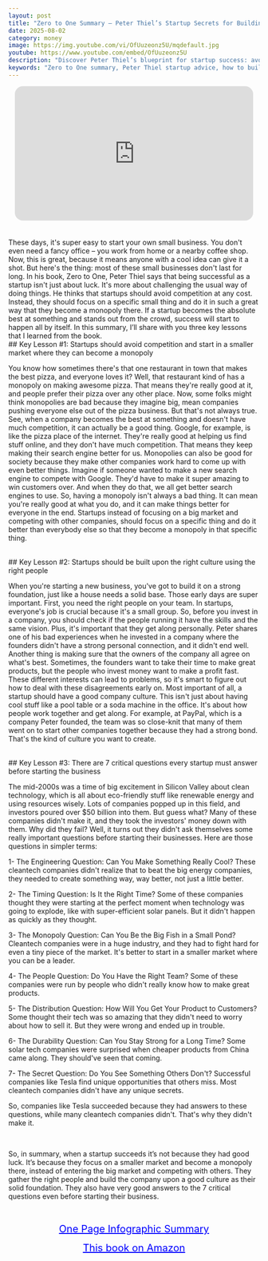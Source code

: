 ```yaml
---
layout: post
title: "Zero to One Summary – Peter Thiel’s Startup Secrets for Building a Monopoly"
date: 2025-08-02
category: money
image: https://img.youtube.com/vi/OfUuzeonz5U/mqdefault.jpg
youtube: https://www.youtube.com/embed/OfUuzeonz5U
description: "Discover Peter Thiel’s blueprint for startup success: avoid competition, build a monopoly, and answer 7 critical questions before launching your business."
keywords: "Zero to One summary, Peter Thiel startup advice, how to build a monopoly, startup success secrets, critical questions for startups"
---
```


<div style="display: flex; justify-content: center; margin-bottom: 20px;">
  <div style="aspect-ratio: 16 / 9; width: 95%; max-width: 700px; position: relative;">
    <iframe 
      src="https://www.youtube.com/embed/OfUuzeonz5U"
      title="Zero to One Summary – Peter Thiel’s Startup Secrets for Building a Monopoly"
      allowfullscreen
      frameborder="0"
      style="position: absolute; inset: 0; width: 100%; height: 100%; border-radius: 16px;">
    </iframe>
  </div>
</div>

<div style="height: 15px;"></div>
<!-- ..................................................................... -->
These days, it's super easy to start your own small business. You don't even need a fancy office – you work from home or a nearby coffee shop. Now, this is great, because it means anyone with a cool idea can give it a shot. But here's the thing: most of these small businesses don't last for long. In his book, Zero to One, Peter Thiel says that being successful as a startup isn't just about luck. It's more about challenging the usual way of doing things. He thinks that startups should avoid competition at any cost. Instead, they should focus on a specific small thing and do it in such a great way that they become a monopoly there. If a startup becomes the absolute best at something and stands out from the crowd, success will start to happen all by itself. In this summary, I’ll share with you three key lessons that I learned from the book.


<br>
## Key Lesson #1: Startups should avoid competition and start in a smaller market where they can become a monopoly


You know how sometimes there's that one restaurant in town that makes the best pizza, and everyone loves it? Well, that restaurant kind of has a monopoly on making awesome pizza. That means they're really good at it, and people prefer their pizza over any other place. Now, some folks might think monopolies are bad because they imagine big, mean companies pushing everyone else out of the pizza business. But that's not always true. See, when a company becomes the best at something and doesn't have much competition, it can actually be a good thing. Google, for example, is like the pizza place of the internet. They're really good at helping us find stuff online, and they don't have much competition. That means they keep making their search engine better for us. Monopolies can also be good for society because they make other companies work hard to come up with even better things. Imagine if someone wanted to make a new search engine to compete with Google. They'd have to make it super amazing to win customers over. And when they do that, we all get better search engines to use. So, having a monopoly isn't always a bad thing. It can mean you're really good at what you do, and it can make things better for everyone in the end. Startups instead of focusing on a big market and competing with other companies, should focus on a specific thing and do it better than everybody else so that they become a monopoly in that specific thing.



<br>
## Key Lesson #2: Startups should be built upon the right culture using the right people


When you're starting a new business, you've got to build it on a strong foundation, just like a house needs a solid base. Those early days are super important. First, you need the right people on your team. In startups, everyone's job is crucial because it's a small group. So, before you invest in a company, you should check if the people running it have the skills and the same vision. Plus, it's important that they get along personally. Peter shares one of his bad experiences when he invested in a company where the founders didn't have a strong personal connection, and it didn't end well. Another thing is making sure that the owners of the company all agree on what's best. Sometimes, the founders want to take their time to make great products, but the people who invest money want to make a profit fast. These different interests can lead to problems, so it's smart to figure out how to deal with these disagreements early on. Most important of all, a startup should have a good company culture. This isn't just about having cool stuff like a pool table or a soda machine in the office. It's about how people work together and get along. For example, at PayPal, which is a company Peter founded, the team was so close-knit that many of them went on to start other companies together because they had a strong bond. That's the kind of culture you want to create.



<br>
## Key Lesson #3: There are 7 critical questions every startup must answer before starting the business 


The mid-2000s was a time of big excitement in Silicon Valley about clean technology, which is all about eco-friendly stuff like renewable energy and using resources wisely. Lots of companies popped up in this field, and investors poured over $50 billion into them. But guess what? Many of these companies didn't make it, and they took the investors' money down with them. Why did they fail? Well, it turns out they didn't ask themselves some really important questions before starting their businesses. Here are those questions in simpler terms:

1-      The Engineering Question: Can You Make Something Really Cool? These cleantech companies didn't realize that to beat the big energy companies, they needed to create something way, way better, not just a little better.

2-      The Timing Question: Is It the Right Time? Some of these companies thought they were starting at the perfect moment when technology was going to explode, like with super-efficient solar panels. But it didn't happen as quickly as they thought.

3-      The Monopoly Question: Can You Be the Big Fish in a Small Pond? Cleantech companies were in a huge industry, and they had to fight hard for even a tiny piece of the market. It's better to start in a smaller market where you can be a leader.

4-      The People Question: Do You Have the Right Team? Some of these companies were run by people who didn't really know how to make great products.

5-      The Distribution Question: How Will You Get Your Product to Customers? Some thought their tech was so amazing that they didn't need to worry about how to sell it. But they were wrong and ended up in trouble.

6-      The Durability Question: Can You Stay Strong for a Long Time? Some solar tech companies were surprised when cheaper products from China came along. They should've seen that coming.

7-      The Secret Question: Do You See Something Others Don't? Successful companies like Tesla find unique opportunities that others miss. Most cleantech companies didn't have any unique secrets.

So, companies like Tesla succeeded because they had answers to these questions, while many cleantech companies didn't. That's why they didn't make it.


<br>
 
So, in summary, when a startup succeeds it’s not because they had good luck. It’s because they focus on a smaller market and become a monopoly there, instead of entering the big market and competing with others. They gather the right people and build the company upon a good culture as their solid foundation. They also have very good answers to the 7 critical questions even before starting their business.



<br>
<p style="text-align: center;">
  <a href="https://summary.readandgrowwise.com/zerotoone" target="_blank" style="color: blue; text-decoration: underline; font-size: 20px;">
    One Page Infographic Summary
  </a>
</p>
<p style="text-align: center;">
  <a href="https://amzn.to/3rhqOm5" target="_blank" style="color: blue; text-decoration: underline; font-size: 20px;">
    This book on Amazon
  </a>
</p>
